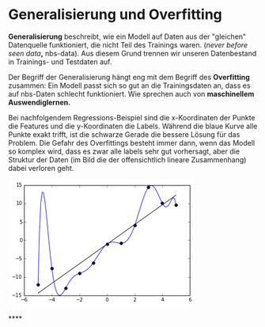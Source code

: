 # Generalisierung und Overfitting

**Generalisierung** beschreibt,  wie ein Modell auf Daten aus der "gleichen" Datenquelle funktioniert, die nicht Teil des Trainings waren. \(_never  before seen data_**,** nbs-data\). Aus diesem Grund trennen wir unseren Datenbestand in Trainings- und Testdaten auf.

Der Begriff der Generalisierung hängt eng mit dem Begriff des **Overfitting** zusammen: Ein Modell passt sich so gut an die Trainingsdaten an, dass es auf nbs-Daten schlecht funktioniert. Wie sprechen auch von **maschinellem Auswendiglernen.**

Bei nachfolgendem Regressions-Beispiel sind die x-Koordinaten der Punkte die Features und die y-Koordinaten die Labels. Während die blaue Kurve alle Punkte exakt trifft, ist die schwarze Gerade die bessere Lösung für das Problem. Die Gefahr des Overfittings besteht immer dann, wenn das Modell so komplex wird, dass es zwar alle labels sehr gut vorhersagt, aber die Struktur der Daten \(im Bild die der offensichtlich lineare Zusammenhang\) dabei verloren geht.

![Quelle: Wikipedia](../../.gitbook/assets/image%20%28120%29.png)

\*\*\*\*


